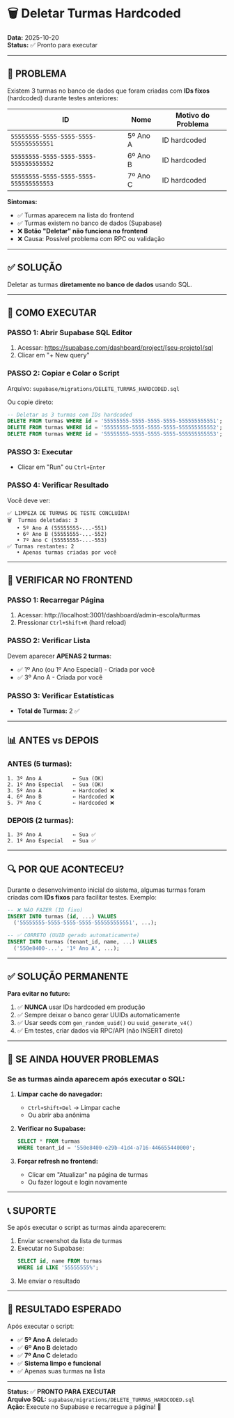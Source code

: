 # 🗑️ Deletar Turmas Hardcoded

**Data:** 2025-10-20  
**Status:** ✅ Pronto para executar

---

## 🎯 PROBLEMA

Existem 3 turmas no banco de dados que foram criadas com **IDs fixos** (hardcoded) durante testes anteriores:

| ID | Nome | Motivo do Problema |
|----|------|--------------------|
| `55555555-5555-5555-5555-555555555551` | 5º Ano A | ID hardcoded |
| `55555555-5555-5555-5555-555555555552` | 6º Ano B | ID hardcoded |
| `55555555-5555-5555-5555-555555555553` | 7º Ano C | ID hardcoded |

**Sintomas:**
- ✅ Turmas aparecem na lista do frontend
- ✅ Turmas existem no banco de dados (Supabase)
- ❌ **Botão "Deletar" não funciona no frontend**
- ❌ Causa: Possível problema com RPC ou validação

---

## ✅ SOLUÇÃO

Deletar as turmas **diretamente no banco de dados** usando SQL.

---

## 🚀 COMO EXECUTAR

### **PASSO 1: Abrir Supabase SQL Editor**
1. Acessar: https://supabase.com/dashboard/project/[seu-projeto]/sql
2. Clicar em "+ New query"

### **PASSO 2: Copiar e Colar o Script**
Arquivo: `supabase/migrations/DELETE_TURMAS_HARDCODED.sql`

Ou copie direto:
```sql
-- Deletar as 3 turmas com IDs hardcoded
DELETE FROM turmas WHERE id = '55555555-5555-5555-5555-555555555551';
DELETE FROM turmas WHERE id = '55555555-5555-5555-5555-555555555552';
DELETE FROM turmas WHERE id = '55555555-5555-5555-5555-555555555553';
```

### **PASSO 3: Executar**
- Clicar em "Run" ou `Ctrl+Enter`

### **PASSO 4: Verificar Resultado**
Você deve ver:
```
✅ LIMPEZA DE TURMAS DE TESTE CONCLUÍDA!
🗑️  Turmas deletadas: 3
   • 5º Ano A (55555555-...-551)
   • 6º Ano B (55555555-...-552)
   • 7º Ano C (55555555-...-553)
✅ Turmas restantes: 2
   • Apenas turmas criadas por você
```

---

## 🧪 VERIFICAR NO FRONTEND

### **PASSO 1: Recarregar Página**
1. Acessar: http://localhost:3001/dashboard/admin-escola/turmas
2. Pressionar `Ctrl+Shift+R` (hard reload)

### **PASSO 2: Verificar Lista**
Devem aparecer **APENAS 2 turmas**:
- ✅ 1º Ano (ou 1º Ano Especial) - Criada por você
- ✅ 3º Ano A - Criada por você

### **PASSO 3: Verificar Estatísticas**
- **Total de Turmas:** 2 ✅

---

## 📊 ANTES vs DEPOIS

### **ANTES (5 turmas):**
```
1. 3º Ano A          ← Sua (OK)
2. 1º Ano Especial   ← Sua (OK)
3. 5º Ano A          ← Hardcoded ❌
4. 6º Ano B          ← Hardcoded ❌
5. 7º Ano C          ← Hardcoded ❌
```

### **DEPOIS (2 turmas):**
```
1. 3º Ano A          ← Sua ✅
2. 1º Ano Especial   ← Sua ✅
```

---

## 🔍 POR QUE ACONTECEU?

Durante o desenvolvimento inicial do sistema, algumas turmas foram criadas com **IDs fixos** para facilitar testes. Exemplo:

```sql
-- ❌ NÃO FAZER (ID fixo)
INSERT INTO turmas (id, ...) VALUES 
  ('55555555-5555-5555-5555-555555555551', ...);

-- ✅ CORRETO (UUID gerado automaticamente)
INSERT INTO turmas (tenant_id, name, ...) VALUES 
  ('550e8400-...', '1º Ano A', ...);
```

---

## ✅ SOLUÇÃO PERMANENTE

**Para evitar no futuro:**
1. ✅ **NUNCA** usar IDs hardcoded em produção
2. ✅ Sempre deixar o banco gerar UUIDs automaticamente
3. ✅ Usar seeds com `gen_random_uuid()` ou `uuid_generate_v4()`
4. ✅ Em testes, criar dados via RPC/API (não INSERT direto)

---

## 🐛 SE AINDA HOUVER PROBLEMAS

### **Se as turmas ainda aparecem após executar o SQL:**

1. **Limpar cache do navegador:**
   - `Ctrl+Shift+Del` → Limpar cache
   - Ou abrir aba anônima

2. **Verificar no Supabase:**
   ```sql
   SELECT * FROM turmas 
   WHERE tenant_id = '550e8400-e29b-41d4-a716-446655440000';
   ```

3. **Forçar refresh no frontend:**
   - Clicar em "Atualizar" na página de turmas
   - Ou fazer logout e login novamente

---

## 📞 SUPORTE

Se após executar o script as turmas ainda aparecerem:
1. Enviar screenshot da lista de turmas
2. Executar no Supabase:
   ```sql
   SELECT id, name FROM turmas 
   WHERE id LIKE '55555555%';
   ```
3. Me enviar o resultado

---

## 🎯 RESULTADO ESPERADO

Após executar o script:
- ✅ **5º Ano A** deletado
- ✅ **6º Ano B** deletado
- ✅ **7º Ano C** deletado
- ✅ **Sistema limpo e funcional**
- ✅ Apenas suas turmas na lista

---

**Status:** ✅ **PRONTO PARA EXECUTAR**  
**Arquivo SQL:** `supabase/migrations/DELETE_TURMAS_HARDCODED.sql`  
**Ação:** Execute no Supabase e recarregue a página! 🚀

